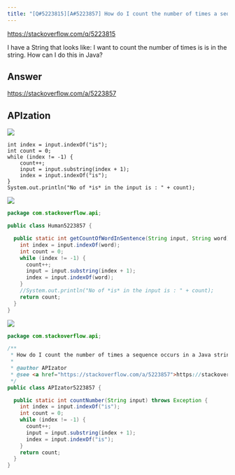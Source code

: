 ```yaml
---
title: "[Q#5223815][A#5223857] How do I count the number of times a sequence occurs in a Java string?"
---
```


https://stackoverflow.com/q/5223815

I have a String that looks like:
I want to count the number of times is is in the string.
How can I do this in Java?

## Answer

https://stackoverflow.com/a/5223857



## APIzation

<div class="code-3columns-row">

<div class="code-3columns-column">

<div><img src="/stackoverflow.png" /></div>

```plain
int index = input.indexOf("is");
int count = 0;
while (index != -1) {
    count++;
    input = input.substring(index + 1);
    index = input.indexOf("is");
}
System.out.println("No of *is* in the input is : " + count);
```

</div>

<div class="code-3columns-column">

<div><img src="/human.png" /></div>

```java
package com.stackoverflow.api;

public class Human5223857 {

  public static int getCountOfWordInSentence(String input, String word) {
    int index = input.indexOf(word);
    int count = 0;
    while (index != -1) {
      count++;
      input = input.substring(index + 1);
      index = input.indexOf(word);
    }
    //System.out.println("No of *is* in the input is : " + count);
    return count;
  }
}

```

</div>

<div class="code-3columns-column">

<div><img src="/apizator.png" /></div>

```java
package com.stackoverflow.api;

/**
 * How do I count the number of times a sequence occurs in a Java string?
 *
 * @author APIzator
 * @see <a href="https://stackoverflow.com/a/5223857">https://stackoverflow.com/a/5223857</a>
 */
public class APIzator5223857 {

  public static int countNumber(String input) throws Exception {
    int index = input.indexOf("is");
    int count = 0;
    while (index != -1) {
      count++;
      input = input.substring(index + 1);
      index = input.indexOf("is");
    }
    return count;
  }
}

```

</div>

</div>